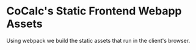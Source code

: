 # CoCalc's Static Frontend Webapp Assets

Using webpack we build the static assets that run in the client's browser.